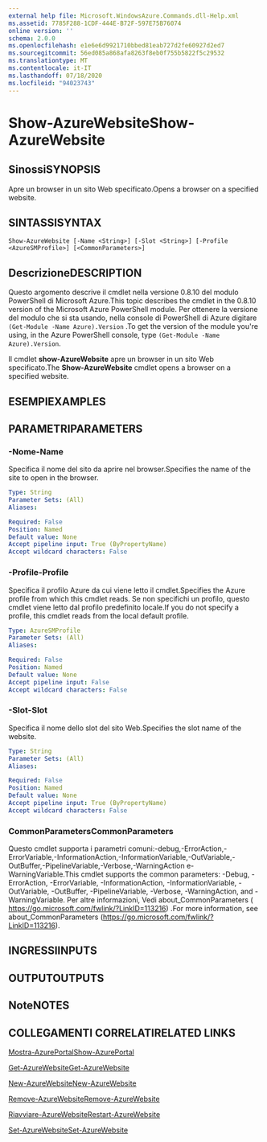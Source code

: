 ```yaml
---
external help file: Microsoft.WindowsAzure.Commands.dll-Help.xml
ms.assetid: 7785F288-1CDF-444E-B72F-597E75B76074
online version: ''
schema: 2.0.0
ms.openlocfilehash: e1e6e6d9921710bbed81eab727d2fe60927d2ed7
ms.sourcegitcommit: 56ed085a868afa8263f8eb0f755b5822f5c29532
ms.translationtype: MT
ms.contentlocale: it-IT
ms.lasthandoff: 07/18/2020
ms.locfileid: "94023743"
---
```

# <span data-ttu-id="525c2-101">Show-AzureWebsite</span><span class="sxs-lookup"><span data-stu-id="525c2-101">Show-AzureWebsite</span></span>

## <span data-ttu-id="525c2-102">Sinossi</span><span class="sxs-lookup"><span data-stu-id="525c2-102">SYNOPSIS</span></span>
<span data-ttu-id="525c2-103">Apre un browser in un sito Web specificato.</span><span class="sxs-lookup"><span data-stu-id="525c2-103">Opens a browser on a specified website.</span></span>

## <span data-ttu-id="525c2-104">SINTASSI</span><span class="sxs-lookup"><span data-stu-id="525c2-104">SYNTAX</span></span>

```
Show-AzureWebsite [-Name <String>] [-Slot <String>] [-Profile <AzureSMProfile>] [<CommonParameters>]
```

## <span data-ttu-id="525c2-105">Descrizione</span><span class="sxs-lookup"><span data-stu-id="525c2-105">DESCRIPTION</span></span>
<span data-ttu-id="525c2-106">Questo argomento descrive il cmdlet nella versione 0.8.10 del modulo PowerShell di Microsoft Azure.</span><span class="sxs-lookup"><span data-stu-id="525c2-106">This topic describes the cmdlet in the 0.8.10 version of the Microsoft Azure PowerShell module.</span></span>
<span data-ttu-id="525c2-107">Per ottenere la versione del modulo che si sta usando, nella console di PowerShell di Azure digitare `(Get-Module -Name Azure).Version` .</span><span class="sxs-lookup"><span data-stu-id="525c2-107">To get the version of the module you're using, in the Azure PowerShell console, type `(Get-Module -Name Azure).Version`.</span></span>

<span data-ttu-id="525c2-108">Il cmdlet **show-AzureWebsite** apre un browser in un sito Web specificato.</span><span class="sxs-lookup"><span data-stu-id="525c2-108">The **Show-AzureWebsite** cmdlet opens a browser on a specified website.</span></span>

## <span data-ttu-id="525c2-109">ESEMPI</span><span class="sxs-lookup"><span data-stu-id="525c2-109">EXAMPLES</span></span>

## <span data-ttu-id="525c2-110">PARAMETRI</span><span class="sxs-lookup"><span data-stu-id="525c2-110">PARAMETERS</span></span>

### <span data-ttu-id="525c2-111">-Nome</span><span class="sxs-lookup"><span data-stu-id="525c2-111">-Name</span></span>
<span data-ttu-id="525c2-112">Specifica il nome del sito da aprire nel browser.</span><span class="sxs-lookup"><span data-stu-id="525c2-112">Specifies the name of the site to open in the browser.</span></span>

```yaml
Type: String
Parameter Sets: (All)
Aliases: 

Required: False
Position: Named
Default value: None
Accept pipeline input: True (ByPropertyName)
Accept wildcard characters: False
```

### <span data-ttu-id="525c2-113">-Profile</span><span class="sxs-lookup"><span data-stu-id="525c2-113">-Profile</span></span>
<span data-ttu-id="525c2-114">Specifica il profilo Azure da cui viene letto il cmdlet.</span><span class="sxs-lookup"><span data-stu-id="525c2-114">Specifies the Azure profile from which this cmdlet reads.</span></span>
<span data-ttu-id="525c2-115">Se non specifichi un profilo, questo cmdlet viene letto dal profilo predefinito locale.</span><span class="sxs-lookup"><span data-stu-id="525c2-115">If you do not specify a profile, this cmdlet reads from the local default profile.</span></span>

```yaml
Type: AzureSMProfile
Parameter Sets: (All)
Aliases: 

Required: False
Position: Named
Default value: None
Accept pipeline input: False
Accept wildcard characters: False
```

### <span data-ttu-id="525c2-116">-Slot</span><span class="sxs-lookup"><span data-stu-id="525c2-116">-Slot</span></span>
<span data-ttu-id="525c2-117">Specifica il nome dello slot del sito Web.</span><span class="sxs-lookup"><span data-stu-id="525c2-117">Specifies the slot name of the website.</span></span>

```yaml
Type: String
Parameter Sets: (All)
Aliases: 

Required: False
Position: Named
Default value: None
Accept pipeline input: True (ByPropertyName)
Accept wildcard characters: False
```

### <span data-ttu-id="525c2-118">CommonParameters</span><span class="sxs-lookup"><span data-stu-id="525c2-118">CommonParameters</span></span>
<span data-ttu-id="525c2-119">Questo cmdlet supporta i parametri comuni:-debug,-ErrorAction,-ErrorVariable,-InformationAction,-InformationVariable,-OutVariable,-OutBuffer,-PipelineVariable,-Verbose,-WarningAction e-WarningVariable.</span><span class="sxs-lookup"><span data-stu-id="525c2-119">This cmdlet supports the common parameters: -Debug, -ErrorAction, -ErrorVariable, -InformationAction, -InformationVariable, -OutVariable, -OutBuffer, -PipelineVariable, -Verbose, -WarningAction, and -WarningVariable.</span></span> <span data-ttu-id="525c2-120">Per altre informazioni, Vedi about_CommonParameters ( https://go.microsoft.com/fwlink/?LinkID=113216) .</span><span class="sxs-lookup"><span data-stu-id="525c2-120">For more information, see about_CommonParameters (https://go.microsoft.com/fwlink/?LinkID=113216).</span></span>

## <span data-ttu-id="525c2-121">INGRESSI</span><span class="sxs-lookup"><span data-stu-id="525c2-121">INPUTS</span></span>

## <span data-ttu-id="525c2-122">OUTPUT</span><span class="sxs-lookup"><span data-stu-id="525c2-122">OUTPUTS</span></span>

## <span data-ttu-id="525c2-123">Note</span><span class="sxs-lookup"><span data-stu-id="525c2-123">NOTES</span></span>

## <span data-ttu-id="525c2-124">COLLEGAMENTI CORRELATI</span><span class="sxs-lookup"><span data-stu-id="525c2-124">RELATED LINKS</span></span>

[<span data-ttu-id="525c2-125">Mostra-AzurePortal</span><span class="sxs-lookup"><span data-stu-id="525c2-125">Show-AzurePortal</span></span>](./Show-AzurePortal.md)

[<span data-ttu-id="525c2-126">Get-AzureWebsite</span><span class="sxs-lookup"><span data-stu-id="525c2-126">Get-AzureWebsite</span></span>](./Get-AzureWebsite.md)

[<span data-ttu-id="525c2-127">New-AzureWebsite</span><span class="sxs-lookup"><span data-stu-id="525c2-127">New-AzureWebsite</span></span>](./New-AzureWebsite.md)

[<span data-ttu-id="525c2-128">Remove-AzureWebsite</span><span class="sxs-lookup"><span data-stu-id="525c2-128">Remove-AzureWebsite</span></span>](./Remove-AzureWebsite.md)

[<span data-ttu-id="525c2-129">Riavviare-AzureWebsite</span><span class="sxs-lookup"><span data-stu-id="525c2-129">Restart-AzureWebsite</span></span>](./Restart-AzureWebsite.md)

[<span data-ttu-id="525c2-130">Set-AzureWebsite</span><span class="sxs-lookup"><span data-stu-id="525c2-130">Set-AzureWebsite</span></span>](./Set-AzureWebsite.md)


